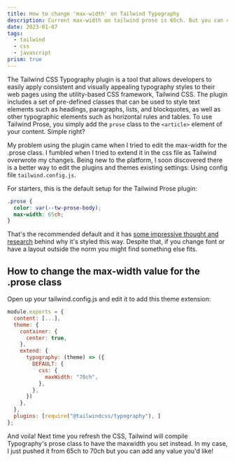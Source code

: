 ```yaml
---
title: How to change 'max-width' on Tailwind Typography
description: Current max-width on tailwind prose is 65ch. But you can change this easily in the config.
date: 2023-01-07
tags:
  - tailwind
  - css
  - javascript
prism: true
---
```


The Tailwind CSS Typography plugin is a tool that allows developers to easily apply consistent and visually appealing typography styles to their web pages using the utility-based CSS framework, Tailwind CSS. The plugin includes a set of pre-defined classes that can be used to style text elements such as headings, paragraphs, lists, and blockquotes, as well as other typographic elements such as horizontal rules and tables. To use Tailwind Prose, you simply add the `prose` class to the `<article>` element of your content. Simple right?

My problem using the plugin came when I tried to edit the max-width for the .prose class. I fumbled when I tried to extend it in the css file as Tailwind overwrote my changes. Being new to the platform, I soon discovered there is a better way to edit the plugins and themes existing settings: Using config file `tailwind.config.js`.

For starters, this is the default setup for the Tailwind Prose plugin:

```css
.prose {
  color: var(--tw-prose-body);
  max-width: 65ch;
}
```

That's the recommended default and it has [some impressive thought and research](https://tailwindcss.com/docs/max-width#reading-width) behind why it's styled this way. Despite that, if you change font or have a layout outside the norm you might find something else fits.

## How to change the max-width value for the .prose class

Open up your tailwind.config.js and edit it to add this theme extension:

```js
module.exports = {
  content: [...],
  theme: {
    container: {
      center: true,
    },
    extend: {
      typography: (theme) => ({
        DEFAULT: {
          css: {
            maxWidth: "70ch",
          },
        },
      })
    },
  },
  plugins: [require("@tailwindcss/typography"), ]
};
```

And voila! Next time you refresh the CSS, Tailwind will compile Typography's prose class to have the maxwidth you set instead. In my case, I just pushed it from 65ch to 70ch but you can add any value you'd like!

